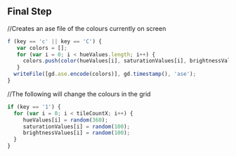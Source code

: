 ## Final Step

//Creates an ase file of the colours currently on screen

```js
f (key == 'c' || key == 'C') {
   var colors = [];
   for (var i = 0; i < hueValues.length; i++) {
     colors.push(color(hueValues[i], saturationValues[i], brightnessValues[i]));
   }
  writeFile([gd.ase.encode(colors)], gd.timestamp(), 'ase');
}
```

//The following will change the colours in the grid

```js
if (key == '1') {
  for (var i = 0; i < tileCountX; i++) {
     hueValues[i] = random(360);
     saturationValues[i] = random(100);
     brightnessValues[i] = random(100);
  }
}
```
